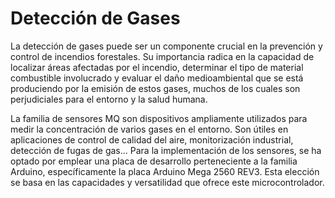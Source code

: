 # Detección de Gases

La detección de gases puede ser un componente crucial en la prevención y control de incendios forestales. Su importancia radica en la capacidad de localizar áreas afectadas por el incendio, determinar el tipo de material combustible involucrado y evaluar el daño medioambiental que se está produciendo por la emisión de estos gases, muchos de los cuales son perjudiciales para el entorno y la salud humana. 

La familia de sensores MQ son dispositivos ampliamente utilizados para medir la concentración de varios gases en el entorno. Son útiles en aplicaciones de control de calidad del aire, monitorización industrial, detección de fugas de gas... Para la implementación de los sensores, se ha optado por emplear una placa de desarrollo perteneciente a la familia Arduino, específicamente la placa Arduino Mega 2560 REV3. Esta elección se basa en las capacidades y versatilidad que ofrece este microcontrolador.  